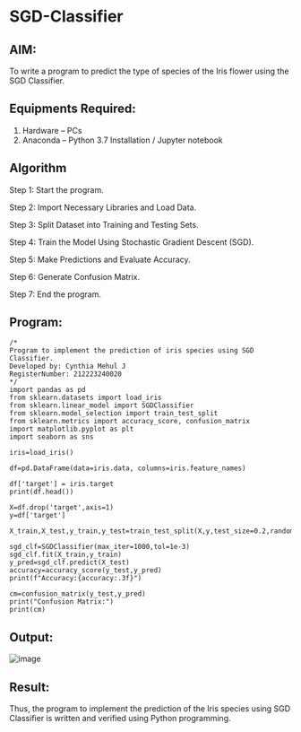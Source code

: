 # SGD-Classifier
## AIM:
To write a program to predict the type of species of the Iris flower using the SGD Classifier.

## Equipments Required:
1. Hardware – PCs
2. Anaconda – Python 3.7 Installation / Jupyter notebook

## Algorithm
Step 1: Start the program.

Step 2: Import Necessary Libraries and Load Data.

Step 3: Split Dataset into Training and Testing Sets.

Step 4: Train the Model Using Stochastic Gradient Descent (SGD).

Step 5: Make Predictions and Evaluate Accuracy.

Step 6: Generate Confusion Matrix.

Step 7: End the program.

## Program:
```
/*
Program to implement the prediction of iris species using SGD Classifier.
Developed by: Cynthia Mehul J
RegisterNumber: 212223240020
*/
import pandas as pd
from sklearn.datasets import load_iris
from sklearn.linear_model import SGDClassifier
from sklearn.model_selection import train_test_split
from sklearn.metrics import accuracy_score, confusion_matrix
import matplotlib.pyplot as plt
import seaborn as sns

iris=load_iris()

df=pd.DataFrame(data=iris.data, columns=iris.feature_names)

df['target'] = iris.target
print(df.head())

X=df.drop('target',axis=1)
y=df['target']

X_train,X_test,y_train,y_test=train_test_split(X,y,test_size=0.2,random_state=42)

sgd_clf=SGDClassifier(max_iter=1000,tol=1e-3)
sgd_clf.fit(X_train,y_train)
y_pred=sgd_clf.predict(X_test)
accuracy=accuracy_score(y_test,y_pred)
print(f"Accuracy:{accuracy:.3f}")

cm=confusion_matrix(y_test,y_pred)
print("Confusion Matrix:")
print(cm)

```

## Output:
![image](https://github.com/user-attachments/assets/3763d608-2a32-4503-870d-b5046570d577)



## Result:
Thus, the program to implement the prediction of the Iris species using SGD Classifier is written and verified using Python programming.

